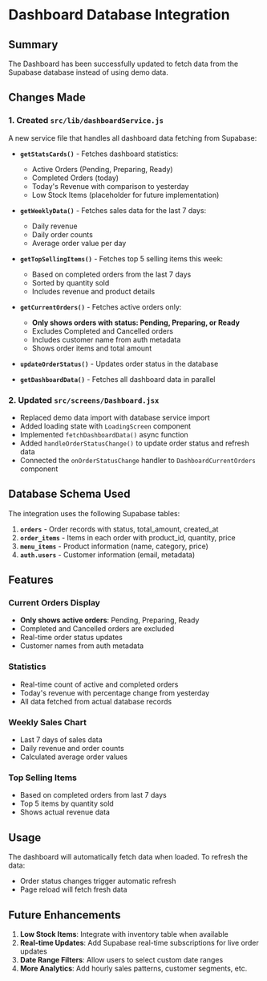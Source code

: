 # Dashboard Database Integration

## Summary

The Dashboard has been successfully updated to fetch data from the Supabase database instead of using demo data.

## Changes Made

### 1. Created `src/lib/dashboardService.js`
A new service file that handles all dashboard data fetching from Supabase:

- **`getStatsCards()`** - Fetches dashboard statistics:
  - Active Orders (Pending, Preparing, Ready)
  - Completed Orders (today)
  - Today's Revenue with comparison to yesterday
  - Low Stock Items (placeholder for future implementation)

- **`getWeeklyData()`** - Fetches sales data for the last 7 days:
  - Daily revenue
  - Daily order counts
  - Average order value per day

- **`getTopSellingItems()`** - Fetches top 5 selling items this week:
  - Based on completed orders from the last 7 days
  - Sorted by quantity sold
  - Includes revenue and product details

- **`getCurrentOrders()`** - Fetches active orders only:
  - **Only shows orders with status: Pending, Preparing, or Ready**
  - Excludes Completed and Cancelled orders
  - Includes customer name from auth metadata
  - Shows order items and total amount

- **`updateOrderStatus()`** - Updates order status in the database

- **`getDashboardData()`** - Fetches all dashboard data in parallel

### 2. Updated `src/screens/Dashboard.jsx`

- Replaced demo data import with database service import
- Added loading state with `LoadingScreen` component
- Implemented `fetchDashboardData()` async function
- Added `handleOrderStatusChange()` to update order status and refresh data
- Connected the `onOrderStatusChange` handler to `DashboardCurrentOrders` component

## Database Schema Used

The integration uses the following Supabase tables:

1. **`orders`** - Order records with status, total_amount, created_at
2. **`order_items`** - Items in each order with product_id, quantity, price
3. **`menu_items`** - Product information (name, category, price)
4. **`auth.users`** - Customer information (email, metadata)

## Features

### Current Orders Display
- **Only shows active orders**: Pending, Preparing, Ready
- Completed and Cancelled orders are excluded
- Real-time order status updates
- Customer names from auth metadata

### Statistics
- Real-time count of active and completed orders
- Today's revenue with percentage change from yesterday
- All data fetched from actual database records

### Weekly Sales Chart
- Last 7 days of sales data
- Daily revenue and order counts
- Calculated average order values

### Top Selling Items
- Based on completed orders from last 7 days
- Top 5 items by quantity sold
- Shows actual revenue data

## Usage

The dashboard will automatically fetch data when loaded. To refresh the data:
- Order status changes trigger automatic refresh
- Page reload will fetch fresh data

## Future Enhancements

1. **Low Stock Items**: Integrate with inventory table when available
2. **Real-time Updates**: Add Supabase real-time subscriptions for live order updates
3. **Date Range Filters**: Allow users to select custom date ranges
4. **More Analytics**: Add hourly sales patterns, customer segments, etc.

